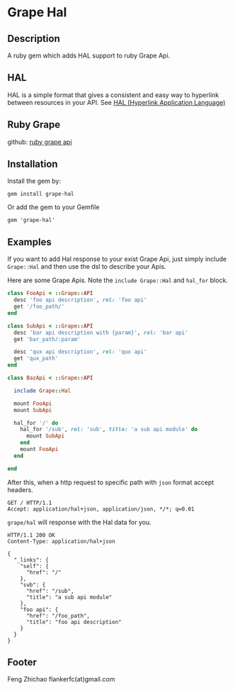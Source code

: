 Grape Hal
=========

Description
-----------

A ruby gem which adds HAL support to ruby Grape Api.

HAL
---

HAL is a simple format that gives a consistent and easy way to hyperlink between resources in your API. See [HAL (Hyperlink Application Language)](http://stateless.co/hal_specification.html)

Ruby Grape
----------

github: [ruby grape api](https://github.com/intridea/grape)

Installation
------------

Install the gem by:

    gem install grape-hal

Or add the gem to your Gemfile

    gem 'grape-hal'

Examples
--------

If you want to add Hal response to your exist Grape Api, just simply include `Grape::Hal` and then use the dsl to describe your Apis.

Here are some Grape Apis. Note the `include Grape::Hal` and `hal_for` block.

```ruby
class FooApi < ::Grape::API
  desc 'foo api description', rel: 'foo api'
  get '/foo_path/'
end

class SubApi < ::Grape::API
  desc 'bar api description with {param}', rel: 'bar api'
  get 'bar_path/:param'

  desc 'qux api description', rel: 'qux api'
  get 'qux_path'
end

class BazApi < ::Grape::API

  include Grape::Hal

  mount FooApi
  mount SubApi

  hal_for '/' do
    hal_for '/sub', rel: 'sub', title: 'a sub api module' do
      mount SubApi
    end
    mount FooApi
  end

end
```

After this, when a http request to specific path with `json` format accept headers.

    GET / HTTP/1.1
    Accept: application/hal+json, application/json, */*; q=0.01

`grape/hal` will response with the Hal data for you.

    HTTP/1.1 200 OK
    Content-Type: application/hal+json

    {
      "_links": {
        "self": {
          "href": "/"
        },
        "sub": {
          "href": "/sub",
          "title": "a sub api module"
        },
        "foo api": {
          "href": "/foo_path",
          "title": "foo api description"
        }
      }
    }

Footer
------

Feng Zhichao flankerfc(at)gmail.com

